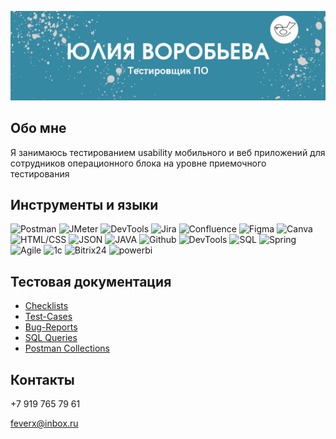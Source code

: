 [![header](https://github.com/JuliSparrow/julisparrow/blob/main/assets/Pink%20Watercolor%20Writer%20Business%20Card%20blue.png)](https://docs.google.com/document/d/1Sxwhl_MV1TRhseoPGFTmBlV_vxdfuLOM/edit?usp=sharing&ouid=112121790913986349142&rtpof=true&sd=true)

## Обо мне

Я занимаюсь тестированием usability мобильного и веб приложений для сотрудников операционного блока на уровне приемочного тестирования

## Инструменты и языки
![Postman](https://img.shields.io/badge/-Postman-090909?style=for-the-badge&logo=postman)
![JMeter](https://img.shields.io/badge/-JMeter-red?style=for-the-badge&logo=apachejmeter)
![DevTools](https://img.shields.io/badge/-DevTools-lightgrey?style=for-the-badge&logo=devtools)
![Jira](https://img.shields.io/badge/-Jira-blue?style=for-the-badge&logo=jira)
![Confluence](https://img.shields.io/badge/-Confluence-darkblue?style=for-the-badge&logo=confluence)
![Figma](https://img.shields.io/badge/-Figma-black?style=for-the-badge&logo=figma)
![Canva](https://img.shields.io/badge/-Canva-lightblue?style=for-the-badge&logo=canva)
![HTML/CSS](https://img.shields.io/badge/-html/css-lightgreen?style=for-the-badge&logo=html/css)
![JSON](https://img.shields.io/badge/-Json-grey?style=for-the-badge&logo=json)
![JAVA](https://img.shields.io/badge/-Java-orange?style=for-the-badge&logo=java)
![Github](https://img.shields.io/badge/-GitHub-090909?style=for-the-badge&logo=github)
![DevTools](https://img.shields.io/badge/-photoshop-darkred?style=for-the-badge&logo=photoshop)
![SQL](https://img.shields.io/badge/-SQL-darkgreen?style=for-the-badge&logo=SQL)
![Spring](https://img.shields.io/badge/-Spring-grey?style=for-the-badge&logo=Spring)
![Agile](https://img.shields.io/badge/-Agile-yellow?style=for-the-badge&logo=Agile)
![1c](https://img.shields.io/badge/-1c-green?style=for-the-badge&logo=1c)
![Bitrix24](https://img.shields.io/badge/-bitrix24-blue?style=for-the-badge&logo=bitrix24)
![powerbi](https://img.shields.io/badge/-PowerBI-yellow?style=for-the-badge&logo=PowerBI)

## Тестовая документация

- [Checklists](https://github.com/JuliSparrow/Checklists.git)
- [Test-Cases](https://github.com/JuliSparrow/Test-Cases.git)
- [Bug-Reports](https://github.com/JuliSparrow/Bug-Reports.git)
- [SQL Queries](https://github.com/JuliSparrow/SQL-queries.git)
- [Postman Collections]()

## Контакты
+7 919 765 79 61  

feverx@inbox.ru